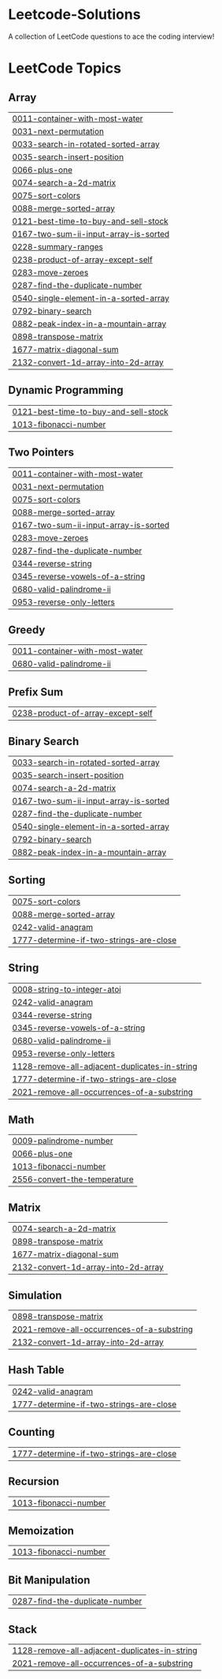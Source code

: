 # Leetcode-Solutions
A collection of LeetCode questions to ace the coding interview!

<!---LeetCode Topics Start-->
# LeetCode Topics
## Array
|  |
| ------- |
| [0011-container-with-most-water](https://github.com/PravinMalge/Leetcode-Solutions/tree/master/0011-container-with-most-water) |
| [0031-next-permutation](https://github.com/PravinMalge/Leetcode-Solutions/tree/master/0031-next-permutation) |
| [0033-search-in-rotated-sorted-array](https://github.com/PravinMalge/Leetcode-Solutions/tree/master/0033-search-in-rotated-sorted-array) |
| [0035-search-insert-position](https://github.com/PravinMalge/Leetcode-Solutions/tree/master/0035-search-insert-position) |
| [0066-plus-one](https://github.com/PravinMalge/Leetcode-Solutions/tree/master/0066-plus-one) |
| [0074-search-a-2d-matrix](https://github.com/PravinMalge/Leetcode-Solutions/tree/master/0074-search-a-2d-matrix) |
| [0075-sort-colors](https://github.com/PravinMalge/Leetcode-Solutions/tree/master/0075-sort-colors) |
| [0088-merge-sorted-array](https://github.com/PravinMalge/Leetcode-Solutions/tree/master/0088-merge-sorted-array) |
| [0121-best-time-to-buy-and-sell-stock](https://github.com/PravinMalge/Leetcode-Solutions/tree/master/0121-best-time-to-buy-and-sell-stock) |
| [0167-two-sum-ii-input-array-is-sorted](https://github.com/PravinMalge/Leetcode-Solutions/tree/master/0167-two-sum-ii-input-array-is-sorted) |
| [0228-summary-ranges](https://github.com/PravinMalge/Leetcode-Solutions/tree/master/0228-summary-ranges) |
| [0238-product-of-array-except-self](https://github.com/PravinMalge/Leetcode-Solutions/tree/master/0238-product-of-array-except-self) |
| [0283-move-zeroes](https://github.com/PravinMalge/Leetcode-Solutions/tree/master/0283-move-zeroes) |
| [0287-find-the-duplicate-number](https://github.com/PravinMalge/Leetcode-Solutions/tree/master/0287-find-the-duplicate-number) |
| [0540-single-element-in-a-sorted-array](https://github.com/PravinMalge/Leetcode-Solutions/tree/master/0540-single-element-in-a-sorted-array) |
| [0792-binary-search](https://github.com/PravinMalge/Leetcode-Solutions/tree/master/0792-binary-search) |
| [0882-peak-index-in-a-mountain-array](https://github.com/PravinMalge/Leetcode-Solutions/tree/master/0882-peak-index-in-a-mountain-array) |
| [0898-transpose-matrix](https://github.com/PravinMalge/Leetcode-Solutions/tree/master/0898-transpose-matrix) |
| [1677-matrix-diagonal-sum](https://github.com/PravinMalge/Leetcode-Solutions/tree/master/1677-matrix-diagonal-sum) |
| [2132-convert-1d-array-into-2d-array](https://github.com/PravinMalge/Leetcode-Solutions/tree/master/2132-convert-1d-array-into-2d-array) |
## Dynamic Programming
|  |
| ------- |
| [0121-best-time-to-buy-and-sell-stock](https://github.com/PravinMalge/Leetcode-Solutions/tree/master/0121-best-time-to-buy-and-sell-stock) |
| [1013-fibonacci-number](https://github.com/PravinMalge/Leetcode-Solutions/tree/master/1013-fibonacci-number) |
## Two Pointers
|  |
| ------- |
| [0011-container-with-most-water](https://github.com/PravinMalge/Leetcode-Solutions/tree/master/0011-container-with-most-water) |
| [0031-next-permutation](https://github.com/PravinMalge/Leetcode-Solutions/tree/master/0031-next-permutation) |
| [0075-sort-colors](https://github.com/PravinMalge/Leetcode-Solutions/tree/master/0075-sort-colors) |
| [0088-merge-sorted-array](https://github.com/PravinMalge/Leetcode-Solutions/tree/master/0088-merge-sorted-array) |
| [0167-two-sum-ii-input-array-is-sorted](https://github.com/PravinMalge/Leetcode-Solutions/tree/master/0167-two-sum-ii-input-array-is-sorted) |
| [0283-move-zeroes](https://github.com/PravinMalge/Leetcode-Solutions/tree/master/0283-move-zeroes) |
| [0287-find-the-duplicate-number](https://github.com/PravinMalge/Leetcode-Solutions/tree/master/0287-find-the-duplicate-number) |
| [0344-reverse-string](https://github.com/PravinMalge/Leetcode-Solutions/tree/master/0344-reverse-string) |
| [0345-reverse-vowels-of-a-string](https://github.com/PravinMalge/Leetcode-Solutions/tree/master/0345-reverse-vowels-of-a-string) |
| [0680-valid-palindrome-ii](https://github.com/PravinMalge/Leetcode-Solutions/tree/master/0680-valid-palindrome-ii) |
| [0953-reverse-only-letters](https://github.com/PravinMalge/Leetcode-Solutions/tree/master/0953-reverse-only-letters) |
## Greedy
|  |
| ------- |
| [0011-container-with-most-water](https://github.com/PravinMalge/Leetcode-Solutions/tree/master/0011-container-with-most-water) |
| [0680-valid-palindrome-ii](https://github.com/PravinMalge/Leetcode-Solutions/tree/master/0680-valid-palindrome-ii) |
## Prefix Sum
|  |
| ------- |
| [0238-product-of-array-except-self](https://github.com/PravinMalge/Leetcode-Solutions/tree/master/0238-product-of-array-except-self) |
## Binary Search
|  |
| ------- |
| [0033-search-in-rotated-sorted-array](https://github.com/PravinMalge/Leetcode-Solutions/tree/master/0033-search-in-rotated-sorted-array) |
| [0035-search-insert-position](https://github.com/PravinMalge/Leetcode-Solutions/tree/master/0035-search-insert-position) |
| [0074-search-a-2d-matrix](https://github.com/PravinMalge/Leetcode-Solutions/tree/master/0074-search-a-2d-matrix) |
| [0167-two-sum-ii-input-array-is-sorted](https://github.com/PravinMalge/Leetcode-Solutions/tree/master/0167-two-sum-ii-input-array-is-sorted) |
| [0287-find-the-duplicate-number](https://github.com/PravinMalge/Leetcode-Solutions/tree/master/0287-find-the-duplicate-number) |
| [0540-single-element-in-a-sorted-array](https://github.com/PravinMalge/Leetcode-Solutions/tree/master/0540-single-element-in-a-sorted-array) |
| [0792-binary-search](https://github.com/PravinMalge/Leetcode-Solutions/tree/master/0792-binary-search) |
| [0882-peak-index-in-a-mountain-array](https://github.com/PravinMalge/Leetcode-Solutions/tree/master/0882-peak-index-in-a-mountain-array) |
## Sorting
|  |
| ------- |
| [0075-sort-colors](https://github.com/PravinMalge/Leetcode-Solutions/tree/master/0075-sort-colors) |
| [0088-merge-sorted-array](https://github.com/PravinMalge/Leetcode-Solutions/tree/master/0088-merge-sorted-array) |
| [0242-valid-anagram](https://github.com/PravinMalge/Leetcode-Solutions/tree/master/0242-valid-anagram) |
| [1777-determine-if-two-strings-are-close](https://github.com/PravinMalge/Leetcode-Solutions/tree/master/1777-determine-if-two-strings-are-close) |
## String
|  |
| ------- |
| [0008-string-to-integer-atoi](https://github.com/PravinMalge/Leetcode-Solutions/tree/master/0008-string-to-integer-atoi) |
| [0242-valid-anagram](https://github.com/PravinMalge/Leetcode-Solutions/tree/master/0242-valid-anagram) |
| [0344-reverse-string](https://github.com/PravinMalge/Leetcode-Solutions/tree/master/0344-reverse-string) |
| [0345-reverse-vowels-of-a-string](https://github.com/PravinMalge/Leetcode-Solutions/tree/master/0345-reverse-vowels-of-a-string) |
| [0680-valid-palindrome-ii](https://github.com/PravinMalge/Leetcode-Solutions/tree/master/0680-valid-palindrome-ii) |
| [0953-reverse-only-letters](https://github.com/PravinMalge/Leetcode-Solutions/tree/master/0953-reverse-only-letters) |
| [1128-remove-all-adjacent-duplicates-in-string](https://github.com/PravinMalge/Leetcode-Solutions/tree/master/1128-remove-all-adjacent-duplicates-in-string) |
| [1777-determine-if-two-strings-are-close](https://github.com/PravinMalge/Leetcode-Solutions/tree/master/1777-determine-if-two-strings-are-close) |
| [2021-remove-all-occurrences-of-a-substring](https://github.com/PravinMalge/Leetcode-Solutions/tree/master/2021-remove-all-occurrences-of-a-substring) |
## Math
|  |
| ------- |
| [0009-palindrome-number](https://github.com/PravinMalge/Leetcode-Solutions/tree/master/0009-palindrome-number) |
| [0066-plus-one](https://github.com/PravinMalge/Leetcode-Solutions/tree/master/0066-plus-one) |
| [1013-fibonacci-number](https://github.com/PravinMalge/Leetcode-Solutions/tree/master/1013-fibonacci-number) |
| [2556-convert-the-temperature](https://github.com/PravinMalge/Leetcode-Solutions/tree/master/2556-convert-the-temperature) |
## Matrix
|  |
| ------- |
| [0074-search-a-2d-matrix](https://github.com/PravinMalge/Leetcode-Solutions/tree/master/0074-search-a-2d-matrix) |
| [0898-transpose-matrix](https://github.com/PravinMalge/Leetcode-Solutions/tree/master/0898-transpose-matrix) |
| [1677-matrix-diagonal-sum](https://github.com/PravinMalge/Leetcode-Solutions/tree/master/1677-matrix-diagonal-sum) |
| [2132-convert-1d-array-into-2d-array](https://github.com/PravinMalge/Leetcode-Solutions/tree/master/2132-convert-1d-array-into-2d-array) |
## Simulation
|  |
| ------- |
| [0898-transpose-matrix](https://github.com/PravinMalge/Leetcode-Solutions/tree/master/0898-transpose-matrix) |
| [2021-remove-all-occurrences-of-a-substring](https://github.com/PravinMalge/Leetcode-Solutions/tree/master/2021-remove-all-occurrences-of-a-substring) |
| [2132-convert-1d-array-into-2d-array](https://github.com/PravinMalge/Leetcode-Solutions/tree/master/2132-convert-1d-array-into-2d-array) |
## Hash Table
|  |
| ------- |
| [0242-valid-anagram](https://github.com/PravinMalge/Leetcode-Solutions/tree/master/0242-valid-anagram) |
| [1777-determine-if-two-strings-are-close](https://github.com/PravinMalge/Leetcode-Solutions/tree/master/1777-determine-if-two-strings-are-close) |
## Counting
|  |
| ------- |
| [1777-determine-if-two-strings-are-close](https://github.com/PravinMalge/Leetcode-Solutions/tree/master/1777-determine-if-two-strings-are-close) |
## Recursion
|  |
| ------- |
| [1013-fibonacci-number](https://github.com/PravinMalge/Leetcode-Solutions/tree/master/1013-fibonacci-number) |
## Memoization
|  |
| ------- |
| [1013-fibonacci-number](https://github.com/PravinMalge/Leetcode-Solutions/tree/master/1013-fibonacci-number) |
## Bit Manipulation
|  |
| ------- |
| [0287-find-the-duplicate-number](https://github.com/PravinMalge/Leetcode-Solutions/tree/master/0287-find-the-duplicate-number) |
## Stack
|  |
| ------- |
| [1128-remove-all-adjacent-duplicates-in-string](https://github.com/PravinMalge/Leetcode-Solutions/tree/master/1128-remove-all-adjacent-duplicates-in-string) |
| [2021-remove-all-occurrences-of-a-substring](https://github.com/PravinMalge/Leetcode-Solutions/tree/master/2021-remove-all-occurrences-of-a-substring) |
<!---LeetCode Topics End-->
